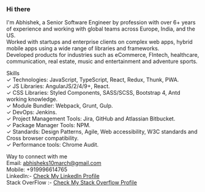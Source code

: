 ### Hi there

I'm Abhishek, a Senior Software Engineer by profession with over 6+ years of experience and working with global teams across Europe, India, and the US.<br />
Worked with startups and enterprise clients on complex web apps, hybrid mobile apps using a wide range of libraries and frameworks.<br />
Developed products for industries such as eCommerce, FIntech, healthcare, communication, real estate, music and entertainment and adventure sports.<br />

Skills<br />
✓ Technologies: JavaScript, TypeScript, React, Redux, Thunk, PWA.<br />
✓ JS Libraries: AngularJS/2/4/9+, React.<br />
✓ CSS Libraries: Styled Components, SASS/SCSS, Bootstrap 4, Antd working knowledge.<br />
✓ Module Bundler: Webpack, Grunt, Gulp.<br />
✓ DevOps: Jenkins.<br />
✓ Project Management Tools: Jira, GitHub and Atlassian Bitbucket.<br />
✓ Package Manager Tools: NPM.<br />
✓ Standards: Design Patterns, Agile, Web accessibility, W3C standards and Cross browser compatibility.<br />
✓ Performance tools: Chrome Audit.<br />

Way to connect with me<br />
Email: <a href="mailto:abhisheks10march@gmail.com">abhisheks10march@gmail.com</a><br />
Mobile: +919996614765<br />
LinkedIn:- <a href="https://www.linkedin.com/in/abhishek-sharma-a5b157a9" target="_blank"> Check My LinkedIn Profile</a><br />
Stack OverFlow :- <a href="https://stackoverflow.com/users/3932773/abhishek" target="_blank"> Check My Stack Overflow Profile</a><br />
